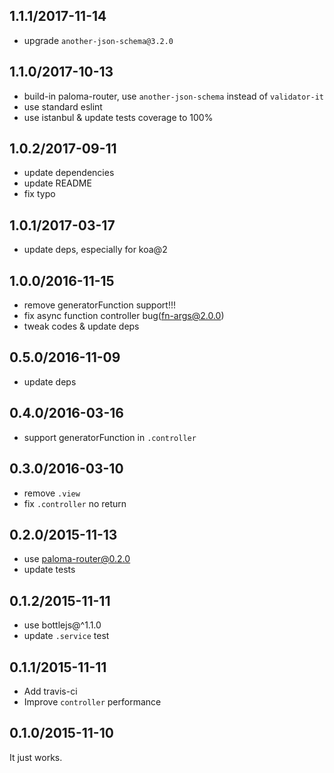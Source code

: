## 1.1.1/2017-11-14

- upgrade `another-json-schema@3.2.0`

## 1.1.0/2017-10-13

- build-in paloma-router, use `another-json-schema` instead of `validator-it`
- use standard eslint
- use istanbul & update tests coverage to 100%

## 1.0.2/2017-09-11

- update dependencies
- update README
- fix typo

## 1.0.1/2017-03-17

- update deps, especially for koa@2

## 1.0.0/2016-11-15

- remove generatorFunction support!!!
- fix async function controller bug(fn-args@2.0.0)
- tweak codes & update deps

## 0.5.0/2016-11-09

- update deps

## 0.4.0/2016-03-16

- support generatorFunction in `.controller`

## 0.3.0/2016-03-10

- remove `.view`
- fix `.controller` no return

## 0.2.0/2015-11-13

- use paloma-router@0.2.0
- update tests

## 0.1.2/2015-11-11

- use bottlejs@^1.1.0
- update `.service` test

## 0.1.1/2015-11-11

- Add travis-ci
- Improve `controller` performance

## 0.1.0/2015-11-10

It just works.
